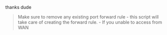 thanks dude

> Make sure to remove any existing port forward rule - this script will take care of creating the forward rule. - If you unable to access from WAN